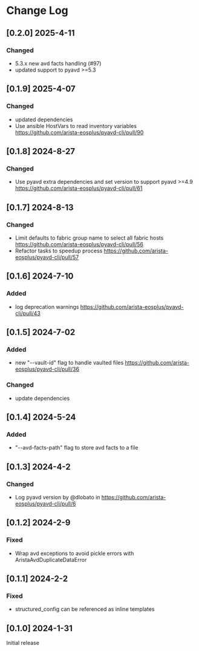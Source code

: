 # Change Log

## [0.2.0] 2025-4-11

### Changed

 - 5.3.x new avd facts handling (#97)
 - updated support to pyavd >=5.3

## [0.1.9] 2025-4-07

### Changed

 - updated dependencies
 - Use ansible HostVars to read inventory variables https://github.com/arista-eosplus/pyavd-cli/pull/90

## [0.1.8] 2024-8-27

### Changed

 - Use pyavd extra dependencies and set version to support pyavd >=4.9 https://github.com/arista-eosplus/pyavd-cli/pull/61

## [0.1.7] 2024-8-13

### Changed

 - Limit defaults to fabric group name to select all fabric hosts https://github.com/arista-eosplus/pyavd-cli/pull/56
 - Refactor tasks to speedup process https://github.com/arista-eosplus/pyavd-cli/pull/57

## [0.1.6] 2024-7-10

### Added

 - log deprecation warnings https://github.com/arista-eosplus/pyavd-cli/pull/43

## [0.1.5] 2024-7-02

### Added

 - new "--vault-id" flag to handle vaulted files https://github.com/arista-eosplus/pyavd-cli/pull/36

### Changed

 - update dependencies

## [0.1.4] 2024-5-24

### Added

 - "--avd-facts-path" flag to store avd facts to a file

## [0.1.3] 2024-4-2

### Changed

- Log pyavd version by @dlobato in https://github.com/arista-eosplus/pyavd-cli/pull/6

## [0.1.2] 2024-2-9

### Fixed

- Wrap avd exceptions to avoid pickle errors with AristaAvdDuplicateDataError

## [0.1.1] 2024-2-2

### Fixed

- structured_config can be referenced as inline templates


## [0.1.0] 2024-1-31

Initial release
